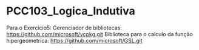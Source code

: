 # PCC103_Logica_Indutiva


Para o Exercicio5: 
Gerenciador de bibliotecas: https://github.com/microsoft/vcpkg.git
Biblioteca para o calculo da função hipergeometrica: https://github.com/microsoft/GSL.git
